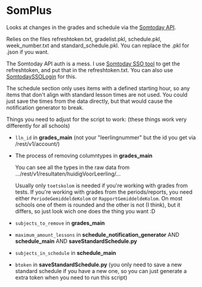 # SomPlus
Looks at changes in the grades and schedule via the [Somtoday API](https://github.com/elisaado/somtoday-api-docs).

Relies on the files refreshtoken.txt, gradelist.pkl, schedule.pkl, week_number.txt and standard_schedule.pkl. You can replace the .pkl for .json if you want.

The Somtoday API auth is a mess. I use [Somtoday SSO tool](https://github.com/m-caeliusrufus/Somtoday-SSO-tool) to get the refreshtoken, and put that in the refreshtoken.txt. You can also use [SomtodaySSOLogin](https://github.com/Underlyingglitch/SomtodaySSOLogin) for this.

The schedule section only uses items with a defined starting hour, so any items that don't align with standard lesson times are not used. You could just save the times from the data directly, but that would cause the notification generator to break.

Things you need to adjust for the script to work: (these things work very differently for all schools)
* `lln_id` in **grades_main** (not your "leerlingnummer" but the id you get via /rest/v1/account/)
* The process of removing columntypes in **grades_main**

   You can see all the types in the raw data from .../rest/v1/resultaten/huidigVoorLeerling/...
  
   Usually only `toetskolom` is needed if you're working with grades from tests. If you're working with grades from the periods/reports, you need either `PeriodeGemiddeldeKolom` or `RapportGemiddeldeKolom`. On most schools one of them is rounded and the other is not (I think), but it differs, so just look wich one does the thing you want :D


* `subjects_to_remove` in **grades_main** 
* `maximum_amount_lessons` in **schedule_notification_generator** AND **schedule_main** AND **saveStandardSchedule.py**
* `subjects_in_schedule` in **schedule_main**
* `btoken` in **saveStandardSchedule.py** (you only need to save a new standard schedule if you have a new one, so you can just generate a extra token when you need to run this script)
